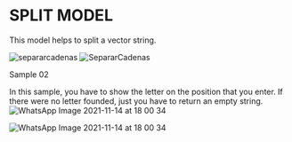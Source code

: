 
# SPLIT MODEL

This model helps to split a vector string.

![separarcadenas](https://user-images.githubusercontent.com/20383126/133378255-6238f200-3687-4120-8eae-d499c3f0a97a.JPG)
![SepararCadenas](https://user-images.githubusercontent.com/20383126/133378324-e6cea992-4e69-447f-8dc6-cc3811f8766f.jpeg)



Sample 02

In this sample, you have to show the letter on the position that you enter. If there were no letter founded, just you have to return an empty string.
![WhatsApp Image 2021-11-14 at 18 00 34](https://user-images.githubusercontent.com/20383126/141704931-4c15197f-bab9-4f8e-802c-acec53e275ad.jpeg)

![WhatsApp Image 2021-11-14 at 18 00 34](https://user-images.githubusercontent.com/20383126/141704948-7c2d81d5-8a05-428a-9926-cae1a97ce013.jpeg)
